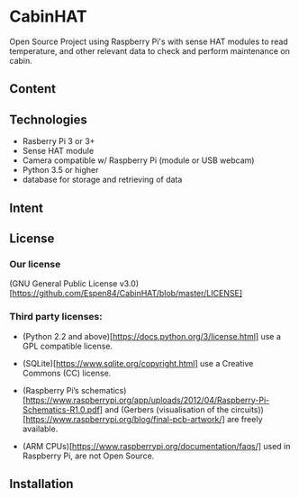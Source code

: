 # CabinHAT
Open Source Project using Raspberry Pi's with sense HAT modules to read temperature, and other relevant data to check and perform maintenance on cabin.

## Content
[]()
[]()
[]()
[]()
 
## Technologies
+ Rasberry Pi 3 or 3+
+ Sense HAT module
+ Camera compatible w/ Raspberry Pi (module or USB webcam)
+ Python 3.5 or higher
+ database for storage and retrieving of data
 
## Intent

## License

### Our license 
(GNU General Public License v3.0)[https://github.com/Espen84/CabinHAT/blob/master/LICENSE]

### Third party licenses:

+ (Python 2.2 and above)[https://docs.python.org/3/license.html] use a GPL compatible license.  

+ (SQLite)[https://www.sqlite.org/copyright.html] use a Creative Commons (CC) license.

+ (Raspberry Pi’s schematics)[https://www.raspberrypi.org/app/uploads/2012/04/Raspberry-Pi-Schematics-R1.0.pdf] and (Gerbers (visualisation of the circuits))[https://www.raspberrypi.org/blog/final-pcb-artwork/] are freely available.

+ (ARM CPUs)[https://www.raspberrypi.org/documentation/faqs/] used in Raspberry Pi, are not Open Source. 

 
## Installation

